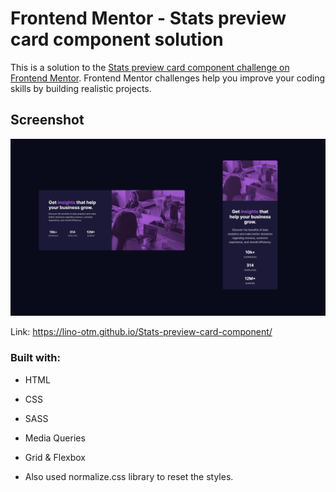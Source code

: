 # Frontend Mentor - Stats preview card component solution

This is a solution to the [Stats preview card component challenge on Frontend Mentor](https://www.frontendmentor.io/challenges/stats-preview-card-component-8JqbgoU62). Frontend Mentor challenges help you improve your coding skills by building realistic projects. 

## Screenshot

![](/frontend%20mentor%20stats-preview.jpg)

Link: https://lino-otm.github.io/Stats-preview-card-component/

### Built with:

- HTML
- CSS
- SASS
- Media Queries
- Grid & Flexbox

- Also used normalize.css library to reset the styles.

